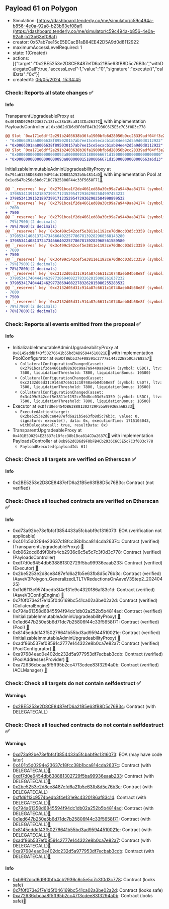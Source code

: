 ## Payload 61 on Polygon

- Simulation: [https://dashboard.tenderly.co/me/simulator/c59c494a-b856-4e0a-92a8-b23b63ef08af](https://dashboard.tenderly.co/me/simulator/c59c494a-b856-4e0a-92a8-b23b63ef08af)
- creator: 0x57ab7ee15cE5ECacB1aB84EE42D5A9d0d8112922
- maximumAccessLevelRequired: 1
- state: 1(Created)
- actions: [{"target":"0x2BE5253e2D8CE8487efD6a21B5e63fB8D5c76B3c","withDelegateCall":true,"accessLevel":1,"value":"0","signature":"execute()","callData":"0x"}]
- createdAt: [06/05/2024, 15:34:45](https://polygonscan.com/tx/0x8230b0caa91e613cf2c79eb8cd27f071214b4cb19c3653536a064357e9b8e861)

### Check: Reports all state changes :white_check_mark:

#### Info


TransparentUpgradeableProxy at `0x401B5D0294E23637c18fcc38b1Bca814CDa2637C`[:ghost:](https://github.com/bgd-labs/aave-address-book "GovernanceV3Polygon.PAYLOADS_CONTROLLER") with implementation PayloadsController at `0xb962dCD6d9F0bFB4Cb2936C6C5E5c7C3f0D3c778`
```diff
@@ Slot `0xa171e6dff2e291b2403638b36fa1900bfb6d28056b9cc28339adf04ff3e24b88` @@
- "0x0066391aa8006638f895020157ab7ee15ce5ecacb1ab84ee42d5a9d0d8112922"
+ "0x0066391aa8006638f895030157ab7ee15ce5ecacb1ab84ee42d5a9d0d8112922"
@@ Slot `0xa171e6dff2e291b2403638b36fa1900bfb6d28056b9cc28339adf04ff3e24b89` @@
- "0x000000000000000000093a8000000151800066671d1500000000000000000000"
+ "0x000000000000000000093a8000000151800066671d15000000000000663a6d13"
```

InitializableImmutableAdminUpgradeabilityProxy at `0x794a61358D6845594F94dc1DB02A252b5b4814aD`[:ghost:](https://github.com/bgd-labs/aave-address-book "AaveV3Polygon.POOL") with implementation Pool at `0x1ed647b250e5b6d71DC7B25806F44c33F5658F71`[:ghost:](https://github.com/bgd-labs/aave-address-book "AaveV3Polygon.POOL_IMPL")
```diff
@@ `_reserves` key `0x2791bca1f2de4661ed88a30c99a7a9449aa84174 (symbol: USDC).configuration.data` @@
- 379853413915218973991712352954729362902584997453232
+ 379853413915218973991712352954729362902584990899532
@@ `_reserves` key `0x2791bca1f2de4661ed88a30c99a7a9449aa84174 (symbol: USDC).configuration.data_decoded.ltv` @@
- 7600
+ 7500
@@ `_reserves` key `0x2791bca1f2de4661ed88a30c99a7a9449aa84174 (symbol: USDC).configuration.data_decoded.liquidationThreshold` @@
- 79%[7900](2 decimals)
+ 78%[7800](2 decimals)
@@ `_reserves` key `0x3c499c542cef5e3811e1192ce70d8cc03d5c3359 (symbol: USDC).configuration.data` @@
- 379853414081372473466640225778678139282968568143280
+ 379853414081372473466640225778678139282968561589580
@@ `_reserves` key `0x3c499c542cef5e3811e1192ce70d8cc03d5c3359 (symbol: USDC).configuration.data_decoded.ltv` @@
- 7600
+ 7500
@@ `_reserves` key `0x3c499c542cef5e3811e1192ce70d8cc03d5c3359 (symbol: USDC).configuration.data_decoded.liquidationThreshold` @@
- 79%[7900](2 decimals)
+ 78%[7800](2 decimals)
@@ `_reserves` key `0xc2132d05d31c914a87c6611c10748aeb04b58e8f (symbol: USDT).configuration.data` @@
- 379853417404442462977286940822783262815086261837232
+ 379853417404442462977286940822783262815086255283532
@@ `_reserves` key `0xc2132d05d31c914a87c6611c10748aeb04b58e8f (symbol: USDT).configuration.data_decoded.ltv` @@
- 7600
+ 7500
@@ `_reserves` key `0xc2132d05d31c914a87c6611c10748aeb04b58e8f (symbol: USDT).configuration.data_decoded.liquidationThreshold` @@
- 79%[7900](2 decimals)
+ 78%[7800](2 decimals)
```


### Check: Reports all events emitted from the proposal :white_check_mark:

#### Info

- InitializableImmutableAdminUpgradeabilityProxy at `0x8145eddDf43f50276641b55bd3AD95944510021E`[:ghost:](https://github.com/bgd-labs/aave-address-book "AaveV3Polygon.POOL_CONFIGURATOR") with implementation PoolConfigurator at `0xADf86b537eF08591c2777E144322E8b0Ca7E82a7`[:ghost:](https://github.com/bgd-labs/aave-address-book "AaveV3Polygon.POOL_CONFIGURATOR_IMPL")
  - `CollateralConfigurationChanged(asset: 0x2791bca1f2de4661ed88a30c99a7a9449aa84174 (symbol: USDC), ltv: 7500, liquidationThreshold: 7800, liquidationBonus: 10500)`
  - `CollateralConfigurationChanged(asset: 0xc2132d05d31c914a87c6611c10748aeb04b58e8f (symbol: USDT), ltv: 7500, liquidationThreshold: 7800, liquidationBonus: 10500)`
  - `CollateralConfigurationChanged(asset: 0x3c499c542cef5e3811e1192ce70d8cc03d5c3359 (symbol: USDC), ltv: 7500, liquidationThreshold: 7800, liquidationBonus: 10500)`
- Executor at `0xDf7d0e6454DB638881302729F5ba99936EaAB233`[:ghost:](https://github.com/bgd-labs/aave-address-book "AaveV2Polygon.POOL_ADMIN, AaveV3Polygon.ACL_ADMIN, GovernanceV3Polygon.EXECUTOR_LVL_1")
  - `ExecutedAction(target: 0x2be5253e2d8ce8487efd6a21b5e63fb8d5c76b3c, value: 0, signature: execute(), data: 0x, executionTime: 1715105043, withDelegatecall: true, resultData: 0x)`
- TransparentUpgradeableProxy at `0x401B5D0294E23637c18fcc38b1Bca814CDa2637C`[:ghost:](https://github.com/bgd-labs/aave-address-book "GovernanceV3Polygon.PAYLOADS_CONTROLLER") with implementation PayloadsController at `0xb962dCD6d9F0bFB4Cb2936C6C5E5c7C3f0D3c778`
  - `PayloadExecuted(payloadId: 61)`

### Check: Check all targets are verified on Etherscan :white_check_mark:

#### Info

- 0x2BE5253e2D8CE8487efD6a21B5e63fB8D5c76B3c: Contract (not verified) 

### Check: Check all touched contracts are verified on Etherscan :white_check_mark:

#### Info

- 0xd73a92be73efbfcf3854433a5fcbabf9c1316073: EOA (verification not applicable)
- 0x401b5d0294e23637c18fcc38b1bca814cda2637c: Contract (verified) (TransparentUpgradeableProxy) [:ghost:](https://github.com/bgd-labs/aave-address-book "GovernanceV3Polygon.PAYLOADS_CONTROLLER")
- 0xb962dcd6d9f0bfb4cb2936c6c5e5c7c3f0d3c778: Contract (verified) (PayloadsController) 
- 0xdf7d0e6454db638881302729f5ba99936eaab233: Contract (verified) (Executor) [:ghost:](https://github.com/bgd-labs/aave-address-book "AaveV2Polygon.POOL_ADMIN, AaveV3Polygon.ACL_ADMIN, GovernanceV3Polygon.EXECUTOR_LVL_1")
- 0x2be5253e2d8ce8487efd6a21b5e63fb8d5c76b3c: Contract (verified) (AaveV3Polygon_GeneralizedLTLTVReductionsOnAaveV3Step2_20240425) 
- 0xffd6f13c9574bedb3f4e131e9c4320186af83c1d: Contract (verified) (AaveV3ConfigEngine) [:ghost:](https://github.com/bgd-labs/aave-address-book "AaveV3Polygon.CONFIG_ENGINE")
- 0x7f0f073e3f7e1d5f046169bc541ca02a3be02a2d: Contract (verified) (CollateralEngine) 
- 0x794a61358d6845594f94dc1db02a252b5b4814ad: Contract (verified) (InitializableImmutableAdminUpgradeabilityProxy) [:ghost:](https://github.com/bgd-labs/aave-address-book "AaveV3Polygon.POOL")
- 0x1ed647b250e5b6d71dc7b25806f44c33f5658f71: Contract (verified) (Pool) [:ghost:](https://github.com/bgd-labs/aave-address-book "AaveV3Polygon.POOL_IMPL")
- 0x8145edddf43f50276641b55bd3ad95944510021e: Contract (verified) (InitializableImmutableAdminUpgradeabilityProxy) [:ghost:](https://github.com/bgd-labs/aave-address-book "AaveV3Polygon.POOL_CONFIGURATOR")
- 0xadf86b537ef08591c2777e144322e8b0ca7e82a7: Contract (verified) (PoolConfigurator) [:ghost:](https://github.com/bgd-labs/aave-address-book "AaveV3Polygon.POOL_CONFIGURATOR_IMPL")
- 0xa97684ead0e402dc232d5a977953df7ecbab3cdb: Contract (verified) (PoolAddressesProvider) [:ghost:](https://github.com/bgd-labs/aave-address-book "AaveV3Polygon.POOL_ADDRESSES_PROVIDER")
- 0xa72636cbcaa8f5ff95b2cc47f3cdee83f3294a0b: Contract (verified) (ACLManager) [:ghost:](https://github.com/bgd-labs/aave-address-book "AaveV3Polygon.ACL_MANAGER")

### Check: Check all targets do not contain selfdestruct :white_check_mark:

#### Warnings

- [0x2BE5253e2D8CE8487efD6a21B5e63fB8D5c76B3c](https://polygonscan.com/address/0x2BE5253e2D8CE8487efD6a21B5e63fB8D5c76B3c): Contract (with DELEGATECALL)

### Check: Check all touched contracts do not contain selfdestruct :white_check_mark:

#### Warnings

- [0xd73a92be73efbfcf3854433a5fcbabf9c1316073](https://polygonscan.com/address/0xd73a92be73efbfcf3854433a5fcbabf9c1316073): EOA (may have code later)
- [0x401b5d0294e23637c18fcc38b1bca814cda2637c](https://polygonscan.com/address/0x401b5d0294e23637c18fcc38b1bca814cda2637c): Contract (with DELEGATECALL)[:ghost:](https://github.com/bgd-labs/aave-address-book "GovernanceV3Polygon.PAYLOADS_CONTROLLER")
- [0xdf7d0e6454db638881302729f5ba99936eaab233](https://polygonscan.com/address/0xdf7d0e6454db638881302729f5ba99936eaab233): Contract (with DELEGATECALL)[:ghost:](https://github.com/bgd-labs/aave-address-book "AaveV2Polygon.POOL_ADMIN, AaveV3Polygon.ACL_ADMIN, GovernanceV3Polygon.EXECUTOR_LVL_1")
- [0x2be5253e2d8ce8487efd6a21b5e63fb8d5c76b3c](https://polygonscan.com/address/0x2be5253e2d8ce8487efd6a21b5e63fb8d5c76b3c): Contract (with DELEGATECALL)
- [0xffd6f13c9574bedb3f4e131e9c4320186af83c1d](https://polygonscan.com/address/0xffd6f13c9574bedb3f4e131e9c4320186af83c1d): Contract (with DELEGATECALL)[:ghost:](https://github.com/bgd-labs/aave-address-book "AaveV3Polygon.CONFIG_ENGINE")
- [0x794a61358d6845594f94dc1db02a252b5b4814ad](https://polygonscan.com/address/0x794a61358d6845594f94dc1db02a252b5b4814ad): Contract (with DELEGATECALL)[:ghost:](https://github.com/bgd-labs/aave-address-book "AaveV3Polygon.POOL")
- [0x1ed647b250e5b6d71dc7b25806f44c33f5658f71](https://polygonscan.com/address/0x1ed647b250e5b6d71dc7b25806f44c33f5658f71): Contract (with DELEGATECALL)[:ghost:](https://github.com/bgd-labs/aave-address-book "AaveV3Polygon.POOL_IMPL")
- [0x8145edddf43f50276641b55bd3ad95944510021e](https://polygonscan.com/address/0x8145edddf43f50276641b55bd3ad95944510021e): Contract (with DELEGATECALL)[:ghost:](https://github.com/bgd-labs/aave-address-book "AaveV3Polygon.POOL_CONFIGURATOR")
- [0xadf86b537ef08591c2777e144322e8b0ca7e82a7](https://polygonscan.com/address/0xadf86b537ef08591c2777e144322e8b0ca7e82a7): Contract (with DELEGATECALL)[:ghost:](https://github.com/bgd-labs/aave-address-book "AaveV3Polygon.POOL_CONFIGURATOR_IMPL")
- [0xa97684ead0e402dc232d5a977953df7ecbab3cdb](https://polygonscan.com/address/0xa97684ead0e402dc232d5a977953df7ecbab3cdb): Contract (with DELEGATECALL)[:ghost:](https://github.com/bgd-labs/aave-address-book "AaveV3Polygon.POOL_ADDRESSES_PROVIDER")

#### Info

- [0xb962dcd6d9f0bfb4cb2936c6c5e5c7c3f0d3c778](https://polygonscan.com/address/0xb962dcd6d9f0bfb4cb2936c6c5e5c7c3f0d3c778): Contract (looks safe)
- [0x7f0f073e3f7e1d5f046169bc541ca02a3be02a2d](https://polygonscan.com/address/0x7f0f073e3f7e1d5f046169bc541ca02a3be02a2d): Contract (looks safe)
- [0xa72636cbcaa8f5ff95b2cc47f3cdee83f3294a0b](https://polygonscan.com/address/0xa72636cbcaa8f5ff95b2cc47f3cdee83f3294a0b): Contract (looks safe)[:ghost:](https://github.com/bgd-labs/aave-address-book "AaveV3Polygon.ACL_MANAGER")


